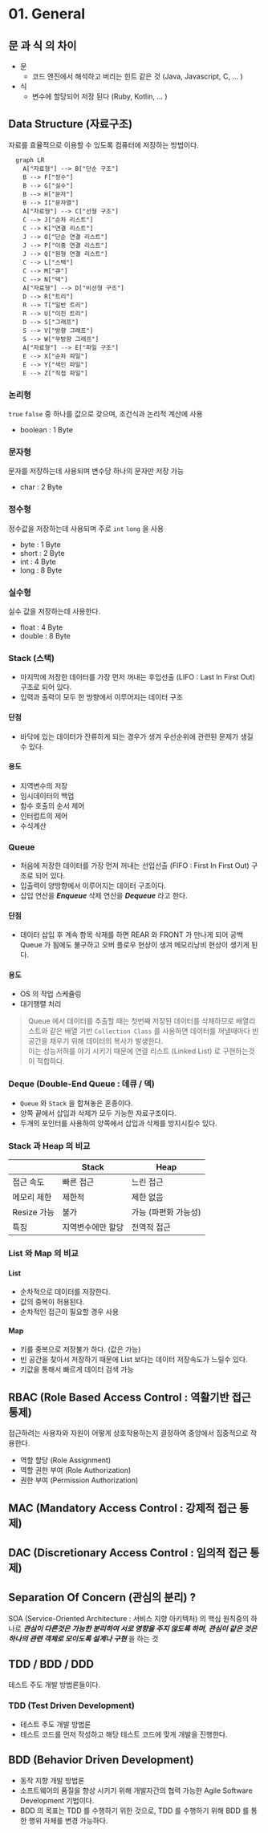 # 01. General

## 문 과 식 의 차이

* 문
  * 코드 엔진에서 해석하고 버리는 힌트 같은 것 (Java, Javascript, C, ... )
* 식
  * 변수에 할당되어 저장 된다 (Ruby, Kotlin, ... )

## Data Structure (자료구조)

자료를 효율적으로 이용할 수 있도록 컴퓨터에 저장하는 방법이다.

```mermaid
  graph LR
    A["자료형"] --> B["단순 구조"]
    B --> F["정수"]
    B --> G["실수"]
    B --> H["문자"]
    B --> I["문자열"]
    A["자료형"] --> C["선형 구조"]
    C --> J["순차 리스트"]
    C --> K["연결 리스트"]
    J --> O["단순 연결 리스트"]
    J --> P["이중 연결 리스트"]
    J --> Q["원형 연결 리스트"]
    C --> L["스택"]
    C --> M["큐"]
    C --> N["덱"]
    A["자료형"] --> D["비선형 구조"]
    D --> R["트리"]
    R --> T["일반 트리"]
    R --> U["이진 트리"]
    D --> S["그래프"]
    S --> V["방향 그래프"]
    S --> W["무방향 그래프"]
    A["자료형"] --> E["파일 구조"]
    E --> X["순차 파일"]
    E --> Y["색인 파일"]
    E --> Z["직접 파일"]
```

### 논리형

`true` `false` 중 하나를 값으로 갖으며, 조건식과 논리적 계산에 사용

* boolean : 1 Byte

### 문자형

문자를 저장하는데 사용되며 변수당 하나의 문자만 저장 가능

* char : 2 Byte

### 정수형

정수값을 저장하는데 사용되며 주로 `int` `long` 을 사용

* byte : 1 Byte
* short : 2 Byte
* int : 4 Byte
* long : 8 Byte

### 실수형

실수 값을 저장하는데 사용한다.

* float : 4 Byte
* double : 8 Byte

### Stack (스택)

* 마지막에 저장한 데이터를 가장 먼저 꺼내는 후입선출 (LIFO : Last In First Out) 구조로 되어 있다.
* 입력과 출력이 모두 한 방향에서 이루어지는 데이터 구조

#### 단점

* 바닥에 있는 데이터가 잔류하게 되는 경우가 생겨 우선순위에 관련된 문제가 생길 수 있다.

#### 용도

* 지역변수의 저장
* 임시데이터의 백업
* 함수 호출의 순서 제어
* 인터럽트의 제어
* 수식계산

### Queue

* 처음에 저장한 데이터를 가장 먼저 꺼내는 선입선출 (FIFO : First In First Out) 구조로 되어 있다.
* 입출력이 양방향에서 이루어지는 데이터 구조이다.
* 삽입 연산을 _**Enqueue**_ 삭제 연산을 _**Dequeue**_ 라고 한다.

#### 단점

* 데이터 삽입 후 계속 항목 삭제를 하면 REAR 와 FRONT 가 만나게 되어 공백 Queue 가 됨에도 불구하고 오버 플로우 현상이 생겨 메모리낭비 현상이 생기게 된다.

#### 용도

* OS 의 작업 스케쥴링
* 대기행렬 처리

> Queue 에서 데이터를 추출할 때는 첫번째 저장된 데이터를 삭제하므로 배열리스트와 같은 배열 기반 `Collection Class` 를 사용하면 데이터를 꺼낼때마다 빈공간을 채우기 위해 데이터의 복사가 발생한다.  
> 이는 성능저하를 야기 시키기 때문에 연결 리스트 (Linked List) 로 구현하는것이 적합하다.

### Deque (Double-End Queue : 데큐 / 덱)

* `Queue` 와 `Stack` 을 합쳐놓은 혼종이다.
* 양쪽 끝에서 삽입과 삭제가 모두 가능한 자료구조이다.
* 두개의 포인터를 사용하여 양쪽에서 삽입과 삭제를 방지시킬수 있다.

### Stack 과 Heap 의 비교

||Stack|Heap|
|--|--|--|
|접근 속도|빠른 접근|느린 접근|
|메모리 제한|제한적|제한 없음|
|Resize 가능|불가|가능 (파편화 가능성)|
|특징|지역변수에만 할당|전역적 접근|

### List 와 Map 의 비교

#### List

* 순차적으로 데이터를 저장한다.
* 값의 중복이 허용된다.
* 순차적인 접근이 필요할 경우 사용

#### Map

* 키를 중복으로 저장불가 하다. (값은 가능)
* 빈 공간을 찾아서 저장하기 때문에 List 보다는 데이터 저장속도가 느릴수 있다.
* 키값을 통해서 빠르게 데이터 검색 가능

## RBAC (Role Based Access Control : 역활기반 접근 통제)

접근하려는 사용자와 자원이 어떻게 상호작용하는지 결정하여 중앙에서 집중적으로 작용한다.

* 역할 할당 (Role Assignment)
* 역할 권한 부여 (Role Authorization)
* 권한 부여 (Permission Authorization)

## MAC (Mandatory Access Control : 강제적 접근 통제)

## DAC (Discretionary Access Control : 임의적 접근 통제)

## Separation Of Concern (관심의 분리) ? 

SOA (Service-Oriented Architecture : 서비스 지향 아키텍처) 의 핵심 원칙중의 하나로 _**관심이 다른것은 가능한 분리하여 서로 영향을 주지 않도록 하며, 관심이 같은 것은 하나의 관련 객체로 모이도록 설계나 구현**_ 을 하는 것

## TDD / BDD / DDD

테스트 주도 개발 방법론들이다.

### TDD (Test Driven Development)
* 테스트 주도 개발 방법론
* 테스트 코드를 먼저 작성하고 해당 테스트 코드에 맞게 개발을 진행한다.

## BDD (Behavior Driven Development)
* 동작 지향 개발 방법론
* 소프트웨어의 품질을 향상 시키기 위해 개발자간의 협력 가능한 Agile Software Development 기법이다.
* BDD 의 목표는 TDD 를 수행하기 위한 것으로, TDD 를 수행하기 위해 BDD 를 통한 행위 자체를 변경 가능하다.